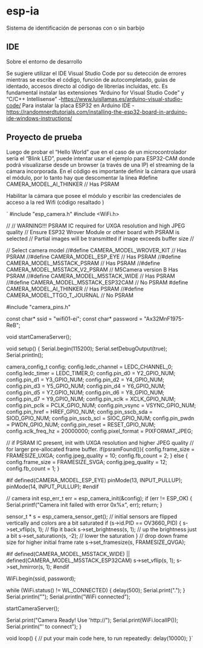 # esp-ia
Sistema de identificación de personas con o sin barbijo

## IDE
Sobre el entorno de desarrollo


Se sugiere utilizar el IDE Visual Studio Code por su detección de errores mientras se escribe el código, función de autocompletado, guías de identado, accesos directo al código de librerías incluídas, etc. 
Es fundamental instalar las extensiones “Arduino for Visual Studio Code” y “C/C++ Intellisense”
-https://www.luisllamas.es/arduino-visual-studio-code/
Para instalar la placa ESP32 en Arduino IDE
-https://randomnerdtutorials.com/installing-the-esp32-board-in-arduino-ide-windows-instructions/

## Proyecto de prueba


Luego de probar el “Hello World” que en el caso de un microcontrolador sería el “Blink LED”, puede intentar usar el ejemplo para ESP32-CAM donde podrá visualizarse desde un browser (a través de una IP) el streaming de la cámara incorporada.
En el código es importante definir la cámara que usará el módulo, por lo tanto hay que descomentar la línea 
#define CAMERA_MODEL_AI_THINKER // Has PSRAM

Habilitar la cámara que posee el módulo y escribir las credenciales de acceso a la red Wifi (código resaltado )


`
#include "esp_camera.h"
#include <WiFi.h>

//
// WARNING!!! PSRAM IC required for UXGA resolution and high JPEG quality
//            Ensure ESP32 Wrover Module or other board with PSRAM is selected
//            Partial images will be transmitted if image exceeds buffer size
//

// Select camera model
//#define CAMERA_MODEL_WROVER_KIT // Has PSRAM
//#define CAMERA_MODEL_ESP_EYE // Has PSRAM
//#define CAMERA_MODEL_M5STACK_PSRAM // Has PSRAM
//#define CAMERA_MODEL_M5STACK_V2_PSRAM // M5Camera version B Has PSRAM
//#define CAMERA_MODEL_M5STACK_WIDE // Has PSRAM
//#define CAMERA_MODEL_M5STACK_ESP32CAM // No PSRAM
#define CAMERA_MODEL_AI_THINKER // Has PSRAM
//#define CAMERA_MODEL_TTGO_T_JOURNAL // No PSRAM

#include "camera_pins.h"

const char* ssid = "wifi01-ei";
const char* password = "Ax32MnF1975-ReB";

void startCameraServer();

void setup() {
  Serial.begin(115200);
  Serial.setDebugOutput(true);
  Serial.println();

  camera_config_t config;
  config.ledc_channel = LEDC_CHANNEL_0;
  config.ledc_timer = LEDC_TIMER_0;
  config.pin_d0 = Y2_GPIO_NUM;
  config.pin_d1 = Y3_GPIO_NUM;
  config.pin_d2 = Y4_GPIO_NUM;
  config.pin_d3 = Y5_GPIO_NUM;
  config.pin_d4 = Y6_GPIO_NUM;
  config.pin_d5 = Y7_GPIO_NUM;
  config.pin_d6 = Y8_GPIO_NUM;
  config.pin_d7 = Y9_GPIO_NUM;
  config.pin_xclk = XCLK_GPIO_NUM;
  config.pin_pclk = PCLK_GPIO_NUM;
  config.pin_vsync = VSYNC_GPIO_NUM;
  config.pin_href = HREF_GPIO_NUM;
  config.pin_sscb_sda = SIOD_GPIO_NUM;
  config.pin_sscb_scl = SIOC_GPIO_NUM;
  config.pin_pwdn = PWDN_GPIO_NUM;
  config.pin_reset = RESET_GPIO_NUM;
  config.xclk_freq_hz = 20000000;
  config.pixel_format = PIXFORMAT_JPEG;
 
  // if PSRAM IC present, init with UXGA resolution and higher JPEG quality
  //                      for larger pre-allocated frame buffer.
  if(psramFound()){
    config.frame_size = FRAMESIZE_UXGA;
    config.jpeg_quality = 10;
    config.fb_count = 2;
  } else {
    config.frame_size = FRAMESIZE_SVGA;
    config.jpeg_quality = 12;
    config.fb_count = 1;
  }

#if defined(CAMERA_MODEL_ESP_EYE)
  pinMode(13, INPUT_PULLUP);
  pinMode(14, INPUT_PULLUP);
#endif

  // camera init
  esp_err_t err = esp_camera_init(&config);
  if (err != ESP_OK) {
    Serial.printf("Camera init failed with error 0x%x", err);
    return;
  }

  sensor_t * s = esp_camera_sensor_get();
  // initial sensors are flipped vertically and colors are a bit saturated
  if (s->id.PID == OV3660_PID) {
    s->set_vflip(s, 1); // flip it back
    s->set_brightness(s, 1); // up the brightness just a bit
    s->set_saturation(s, -2); // lower the saturation
  }
  // drop down frame size for higher initial frame rate
  s->set_framesize(s, FRAMESIZE_QVGA);

#if defined(CAMERA_MODEL_M5STACK_WIDE) || defined(CAMERA_MODEL_M5STACK_ESP32CAM)
  s->set_vflip(s, 1);
  s->set_hmirror(s, 1);
#endif

  WiFi.begin(ssid, password);

  while (WiFi.status() != WL_CONNECTED) {
    delay(500);
    Serial.print(".");
  }
  Serial.println("");
  Serial.println("WiFi connected");

  startCameraServer();

  Serial.print("Camera Ready! Use 'http://");
  Serial.print(WiFi.localIP());
  Serial.println("' to connect");
}

void loop() {
  // put your main code here, to run repeatedly:
  delay(10000);
}`

